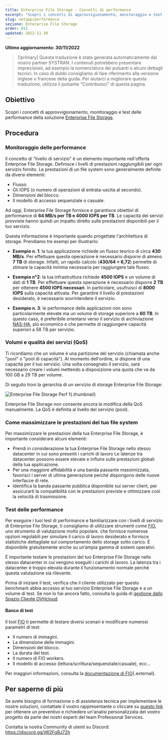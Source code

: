 ```yaml
---
title: Enterprise File Storage - Concetti di performance
excerpt: "Scopri i concetti di approvvigionamento, monitoraggio e test delle performance della soluzione Enterprise File Storage"
slug: netapp/performance
sezione: Enterprise File Storage
order: 011
updated: 2022-11-30
---
```


**Ultimo aggiornamento: 30/11/2022**

> [!primary]
> Questa traduzione è stata generata automaticamente dal nostro partner SYSTRAN. I contenuti potrebbero presentare imprecisioni, ad esempio la nomenclatura dei pulsanti o alcuni dettagli tecnici. In caso di dubbi consigliamo di fare riferimento alla versione inglese o francese della guida. Per aiutarci a migliorare questa traduzione, utilizza il pulsante "Contribuisci" di questa pagina.
>

## Obiettivo

Scopri i concetti di approvvigionamento, monitoraggio e test delle performance della soluzione [Enterprise File Storage](https://www.ovhcloud.com/it/storage-solutions/enterprise-file-storage/).

## Procedura

### Monitoraggio delle performance

Il concetto di "livello di servizio" è un elemento importante nell'offerta Enterprise File Storage. Definisce i livelli di prestazioni raggiungibili per ogni servizio fornito. Le prestazioni di un file system sono generalmente definite da diversi elementi: 

- Flusso.
- Gli IOPS (o numero di operazioni di entrata-uscita al secondo).
- Dimensioni del blocco.
- Il modello di accesso sequenziale o casuale.

Ad oggi, Enterprise File Storage fornisce e garantisce obiettivi di performance di **64 MB/s per TB e 4000 IOPS per TB**. Le capacità dei servizi provviste hanno quindi un impatto diretto sulle prestazioni disponibili per il tuo servizio.

Questa informazione è importante quando progettate l'architettura di storage. Prendiamo tre esempi per illustrarlo:

- **Esempio n. 1**: la tua applicazione richiede un flusso teorico di circa **430 MB/s**. Per effettuare questa operazione è necessario disporre di almeno **7 TB** di storage. Infatti, un rapido calcolo (**430/64 = 6,72**) permette di stimare la capacità minima necessaria per raggiungere tale flusso.

- **Esempio n°2**: la tua infrastruttura richiede **4500 IOPS** e un volume di dati di **1 TB**. Per effettuare questa operazione è necessario disporre **2 TB** per ottenere **4500 IOPS necessari**. In particolare, usufruisci di **8000 IOPS** sulla capacità attivata. Per garantire il livello di prestazioni desiderato, è necessario sovrintendere il servizio.

- **Esempio n. 3**: le performance delle applicazioni non sono particolarmente elevate ma un volume di storage superiore a **60 TB**. In questo caso, è preferibile orientarsi verso il servizio di archiviazione [NAS-HA](https://www.ovhcloud.com/it/storage-solutions/nas-ha/), più economico e che permette di raggiungere capacità superiori a 58 TB per servizio.

### Volumi e qualità dei servizi (QoS)

Ti ricordiamo che un volume è una partizione del servizio (chiamata anche "pool" o "pool di capacità"). Al momento dell'ordine, si dispone di una capacità per il tuo servizio. Una volta consegnato il servizio, sarà necessario creare i volumi mettendo a disposizione una quota che va da 100 GB a 29 TB per volume. 

Di seguito trovi la gerarchia di un servizio di storage Enterprise File Storage:

![Enterprise File Storage Perf 1](images/Netapp_Hierarchie_2.png){.thumbnail}

Enterprise File Storage non consente ancora la modifica della QoS manualmente. La QoS è definita al livello del servizio (pool).

### Come massimizzare le prestazioni del tuo file system

Per massimizzare le prestazioni della tua Enterprise File Storage, è importante considerare alcuni elementi:

- Prendi in considerazione la tua Enterprise File Storage nello stesso datacenter in cui sono presenti i carichi di lavoro Le latenze tra datacenter possono essere elevate e influire sulle prestazioni globali della tua applicazione.
- Per una maggiore affidabilità e una banda passante massimizzata, favorisci i server di ultima generazione perché dispongono delle nuove interfacce di rete.
- Identifica la banda passante pubblica disponibile sui server client, per assicurarti la compatibilità con le prestazioni previste e ottimizzare così la velocità di trasmissione.

### Test delle performance

Per eseguire i tuoi test di performance e familiarizzare con i livelli di servizio di Enterprise File Storage, ti consigliamo di utilizzare strumenti come [FIO](https://github.com/axboe/fio), uno strumento di valutazione molto popolare. che fornisce numerose opzioni regolabili per simulare il carico di lavoro desiderato e fornisce statistiche dettagliate sul comportamento dello storage sotto carico. È disponibile gratuitamente anche su un’ampia gamma di sistemi operativi.

È importante testare le prestazioni del tuo Enterprise File Storage nello stesso datacenter in cui vengono eseguiti i carichi di lavoro. La latenza tra i datacenter è troppo elevata durante il funzionamento normale perché questa valutazione sia rilevante.

Prima di iniziare il test, verifica che il cliente utilizzato per questo benchmark abbia accesso al tuo servizio Enterprise File Storage e a un volume di test. Se non lo hai ancora fatto, consulta la guida di [gestione dallo Spazio Cliente OVHcloud](https://docs.ovh.com/it/storage/file-storage/netapp/control-panel/).

#### Banco di test

Il tool [FIO](https://github.com/axboe/fio) ti permette di testare diversi scenari e modificare numerosi parametri di test: 

- Il numero di immagini.
- La dimensione delle immagini.
- Dimensioni del blocco.
- La durata del test.
- Il numero di FIO workers.
- Il modello di accesso (lettura/scrittura/sequenziale/casuale), ecc...

Per maggiori informazioni, consulta la [documentazione di FIO](https://fio.readthedocs.io/en/latest/index.html){.external}.

## Per saperne di più

Se avete bisogno di formazione o di assistenza tecnica per implementare le nostre soluzioni, contattate il vostro rappresentante o cliccate su [questo link](https://www.ovhcloud.com/it/professional-services/) per ottenere un preventivo e richiedere un'analisi personalizzata del vostro progetto da parte dei nostri esperti del team Professional Services.

Contatta la nostra Community di utenti su Discord: <https://discord.gg/jW2FgBJ72h>
